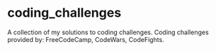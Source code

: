 # coding_challenges
A collection of my solutions to coding challenges.
Coding challenges provided by: FreeCodeCamp, CodeWars, CodeFights.
